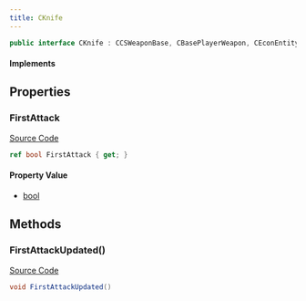 ```yaml
---
title: CKnife
---
```


```csharp
public interface CKnife : CCSWeaponBase, CBasePlayerWeapon, CEconEntity, CBaseFlex, CBaseAnimGraph, CBaseModelEntity, CBaseEntity, CEntityInstance, ISchemaClass<CEntityInstance>, ISchemaClass<CBaseEntity>, ISchemaClass<CBaseModelEntity>, ISchemaClass<CBaseAnimGraph>, ISchemaClass<CBaseFlex>, ISchemaClass<CEconEntity>, ISchemaClass<CBasePlayerWeapon>, ISchemaClass<CCSWeaponBase>, ISchemaClass<CKnife>, ISchemaField, ISchemaClass, INativeHandle
```

#### Implements

## Properties

### FirstAttack

[Source Code](https://github.com/swiftly-solution/swiftlys2/blob/main/managed/src/SwiftlyS2.Generated/Schemas/Interfaces/CKnife.cs#L17)

```csharp
ref bool FirstAttack { get; }
```

#### Property Value

- [bool](https://learn.microsoft.com/dotnet/api/system.boolean)

## Methods

### FirstAttackUpdated()

[Source Code](https://github.com/swiftly-solution/swiftlys2/blob/main/managed/src/SwiftlyS2.Generated/Schemas/Interfaces/CKnife.cs#L19)

```csharp
void FirstAttackUpdated()
```

